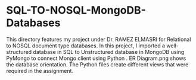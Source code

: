 # SQL-TO-NOSQL-MongoDB-Databases
This directory features my project under Dr. RAMEZ ELMASRI for Relational to NOSQL document type databases. In this project, I imported a well-structured database in SQL to Unstructured database in MongoDB using PyMongo to connect Mongo client using Python .
ER Diagram.png shows the database orientation. 
The Python files create different views that were required in the assignment. 
